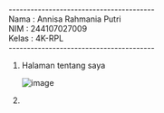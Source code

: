 ---------------------------------------- <br>
Nama : Annisa Rahmania Putri <br>
NIM  : 244107027009 <br>
Kelas : 4K-RPL <br>
---------------------------------------- <br>

1. Halaman tentang saya

   ![image](https://github.com/user-attachments/assets/41e5442a-65cd-4cc1-be79-774b7ab58a5f)

3. 

